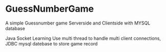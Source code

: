 # GuessNumberGame
A simple Guessnumber game Serverside and Clientside with MYSQL database

Java Socket Learning
Use multi thread to handle multi client connections, JDBC mysql datebase to store game record
